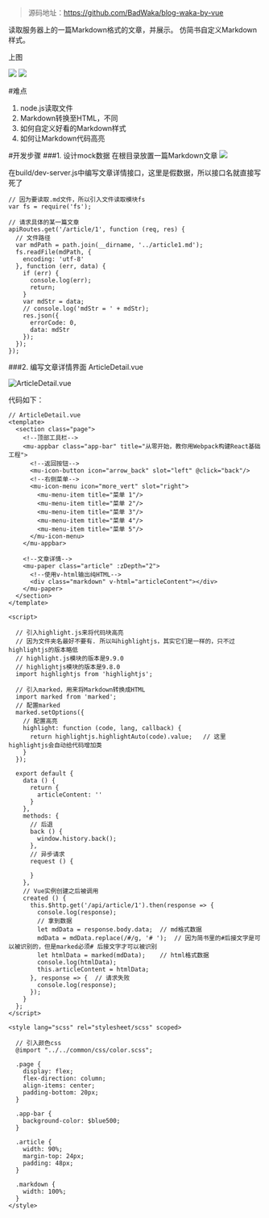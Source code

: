 > 源码地址：https://github.com/BadWaka/blog-waka-by-vue

读取服务器上的一篇Markdown格式的文章，并展示。
仿简书自定义Markdown样式。

上图

![](http://upload-images.jianshu.io/upload_images/1828354-51b807e270470f41.png?imageMogr2/auto-orient/strip%7CimageView2/2/w/1240)
![](http://upload-images.jianshu.io/upload_images/1828354-922bf16de6fc7c3f.png?imageMogr2/auto-orient/strip%7CimageView2/2/w/1240)

#难点
1. node.js读取文件
2. Markdown转换至HTML，不同
3. 如何自定义好看的Markdown样式
4. 如何让Markdown代码高亮

#开发步骤
###1. 设计mock数据
在根目录放置一篇Markdown文章
![](http://upload-images.jianshu.io/upload_images/1828354-1e634f8d9714667e.png?imageMogr2/auto-orient/strip%7CimageView2/2/w/1240)

在build/dev-server.js中编写文章详情接口，这里是假数据，所以接口名就直接写死了
```
// 因为要读取.md文件，所以引入文件读取模块fs
var fs = require('fs');

// 请求具体的某一篇文章
apiRoutes.get('/article/1', function (req, res) {
  // 文件路径
  var mdPath = path.join(__dirname, '../article1.md');
  fs.readFile(mdPath, {
    encoding: 'utf-8'
  }, function (err, data) {
    if (err) {
      console.log(err);
      return;
    }
    var mdStr = data;
    // console.log('mdStr = ' + mdStr);
    res.json({
      errorCode: 0,
      data: mdStr
    });
  });
});
```
###2. 编写文章详情界面 ArticleDetail.vue

![ArticleDetail.vue](http://upload-images.jianshu.io/upload_images/1828354-3fc1c47aea2ea999.png?imageMogr2/auto-orient/strip%7CimageView2/2/w/1240)

代码如下：
```
// ArticleDetail.vue
<template>
  <section class="page">
    <!--顶部工具栏-->
    <mu-appbar class="app-bar" title="从零开始，教你用Webpack构建React基础工程">
      <!--返回按钮-->
      <mu-icon-button icon="arrow_back" slot="left" @click="back"/>
      <!--右侧菜单-->
      <mu-icon-menu icon="more_vert" slot="right">
        <mu-menu-item title="菜单 1"/>
        <mu-menu-item title="菜单 2"/>
        <mu-menu-item title="菜单 3"/>
        <mu-menu-item title="菜单 4"/>
        <mu-menu-item title="菜单 5"/>
      </mu-icon-menu>
    </mu-appbar>

    <!--文章详情-->
    <mu-paper class="article" :zDepth="2">
      <!--使用v-html输出纯HTML-->
      <div class="markdown" v-html="articleContent"></div>
    </mu-paper>
  </section>
</template>

<script>

  // 引入highlight.js来将代码块高亮
  // 因为文件夹名最好不要有. 所以叫highlightjs，其实它们是一样的，只不过highlightjs的版本略低
  // highlight.js模块的版本是9.9.0
  // highlightjs模块的版本是9.8.0
  import highlightjs from 'highlightjs';

  // 引入marked，用来将Markdown转换成HTML
  import marked from 'marked';
  // 配置marked
  marked.setOptions({
    // 配置高亮
    highlight: function (code, lang, callback) {
      return highlightjs.highlightAuto(code).value;   // 这里highlightjs会自动给代码增加类
    }
  });

  export default {
    data () {
      return {
        articleContent: ''
      }
    },
    methods: {
      // 后退
      back () {
        window.history.back();
      },
      // 异步请求
      request () {

      }
    },
    // Vue实例创建之后被调用
    created () {
      this.$http.get('/api/article/1').then(response => {
        console.log(response);
        // 拿到数据
        let mdData = response.body.data;  // md格式数据
        mdData = mdData.replace(/#/g, '# ');  // 因为简书里的#后接文字是可以被识别的，但是marked必须# 后接文字才可以被识别
        let htmlData = marked(mdData);    // html格式数据
        console.log(htmlData);
        this.articleContent = htmlData;
      }, response => {  // 请求失败
        console.log(response);
      });
    }
  };
</script>

<style lang="scss" rel="stylesheet/scss" scoped>

  // 引入颜色css
  @import "../../common/css/color.scss";

  .page {
    display: flex;
    flex-direction: column;
    align-items: center;
    padding-bottom: 20px;
  }

  .app-bar {
    background-color: $blue500;
  }

  .article {
    width: 90%;
    margin-top: 24px;
    padding: 48px;
  }

  .markdown {
    width: 100%;
  }
</style>
```
